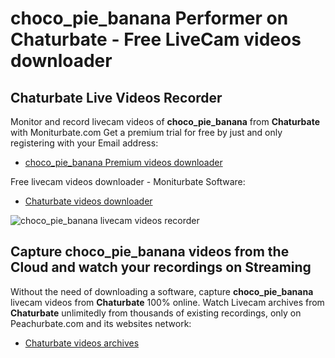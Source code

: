 # choco_pie_banana Performer on Chaturbate - Free LiveCam videos downloader

## Chaturbate Live Videos Recorder

Monitor and record livecam videos of **choco_pie_banana** from **Chaturbate** with Moniturbate.com
Get a premium trial for free by just and only registering with your Email address:
* [choco_pie_banana Premium videos downloader](https://moniturbate.com/request-demo-licence-key.html)

Free livecam videos downloader - Moniturbate Software:
* [Chaturbate videos downloader](https://moniturbate.com/moniturbate-download-software.html)

![choco_pie_banana livecam videos recorder](https://peachurnet.com/templates/moniturbate-software.png)


## Capture choco_pie_banana videos from the Cloud and watch your recordings on Streaming

Without the need of downloading a software, capture **choco_pie_banana** livecam videos from **Chaturbate** 100% online.
Watch Livecam archives from **Chaturbate** unlimitedly from thousands of existing recordings, only on Peachurbate.com and its websites network:
* [Chaturbate videos archives](https://peachurnet.com/)